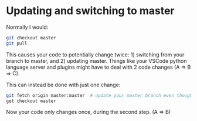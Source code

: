 # Updating and switching to master

Normally I would:

```bash
git checkout master
git pull
```

This causes your code to potentially change twice: 1) switching from your branch to master, and 2) updating master. Things like your VSCode python language server and plugins might have to deal with 2 code changes (A => B => C).

This can instead be done with just one change:

```bash
git fetch origin master:master  # update your master branch even though it's not checked out
get checkout master
```

Now your code only changes once, during the second step. (A => B)
